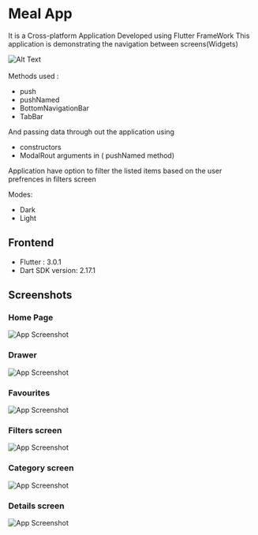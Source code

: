 
# Meal App
It is a Cross-platform Application Developed using Flutter FrameWork
This application is demonstrating the navigation between screens(Widgets) 

![Alt Text](https://github.com/Akshat-kush007/Web-D-BackUp/blob/main/Assets/gifs/meal.gif)<br><br>
Methods used : 
- push
- pushNamed
- BottomNavigationBar
- TabBar

And passing data through out the application using 
- constructors
- ModalRout arguments in ( pushNamed method)

Application have option to filter the listed items based on the user prefrences in filters screen

Modes:
- Dark
- Light

## Frontend

- Flutter : 3.0.1
- Dart SDK version: 2.17.1

## Screenshots

### Home Page
![App Screenshot](https://raw.githubusercontent.com/Akshat-kush007/Flutter-Meal-App/main/assets/images/ss1.png)


### Drawer
![App Screenshot](https://raw.githubusercontent.com/Akshat-kush007/Flutter-Meal-App/main/assets/images/ss2.png)

### Favourites
![App Screenshot](https://raw.githubusercontent.com/Akshat-kush007/Flutter-Meal-App/main/assets/images/ss3.png)


### Filters screen
![App Screenshot](https://raw.githubusercontent.com/Akshat-kush007/Flutter-Meal-App/main/assets/images/ss4.png)


### Category screen
![App Screenshot](https://raw.githubusercontent.com/Akshat-kush007/Flutter-Meal-App/main/assets/images/ss5.png)


### Details screen
![App Screenshot](https://raw.githubusercontent.com/Akshat-kush007/Flutter-Meal-App/main/assets/images/ss6.png)




